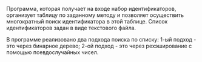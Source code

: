 Программа, которая получает на входе набор идентификаторов, организует таблицу по заданному методу и позволяет осуществить многократный поиск идентификатора в этой таблице. 
Список идентификаторов задан в виде текстового файла. 

В программе реализовано два подхода поиска по списку:
1-ый подход - это через бинарное дерево;
2-ой подход - это через рехэширование с помощью псевдослучайных чисел.